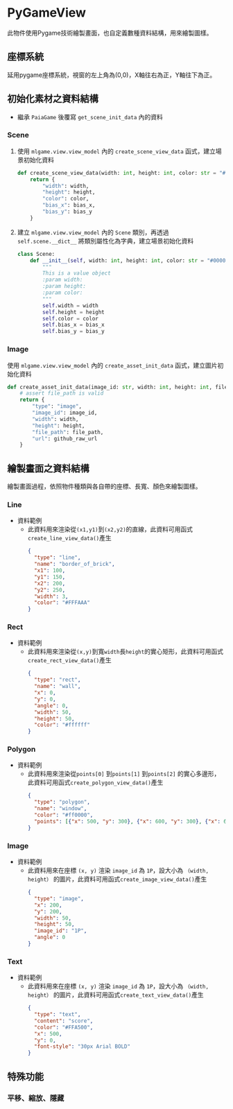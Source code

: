 # PyGameView

此物件使用Pygame技術繪製畫面，也自定義數種資料結構，用來繪製圖樣。
## 座標系統
延用pygame座標系統，視窗的左上角為(0,0)，X軸往右為正，Y軸往下為正。

[//]: # (TODO 座標軸範例圖片)

## 初始化素材之資料結構
- 繼承 `PaiaGame` 後覆寫 `get_scene_init_data` 內的資料

### Scene
1. 使用 `mlgame.view.view_model` 內的 `create_scene_view_data` 函式，建立場景初始化資料
    ```python
    def create_scene_view_data(width: int, height: int, color: str = "#000000", bias_x=0, bias_y=0):
        return {
            "width": width,
            "height": height,
            "color": color,
            "bias_x": bias_x,
            "bias_y": bias_y
        }
    ```
2. 建立 `mlgame.view.view_model` 內的 `Scene` 類別，再透過 `self.scene.__dict__` 將類別屬性化為字典，建立場景初始化資料
    ```python
    class Scene:
        def __init__(self, width: int, height: int, color: str = "#000000", bias_x=0, bias_y=0):
            """
            This is a value object
            :param width:
            :param height:
            :param color:
            """
            self.width = width
            self.height = height
            self.color = color
            self.bias_x = bias_x
            self.bias_y = bias_y
    ```
### Image
使用 `mlgame.view.view_model` 內的 `create_asset_init_data` 函式，建立圖片初始化資料
```python
def create_asset_init_data(image_id: str, width: int, height: int, file_path: str, github_raw_url: str):
    # assert file_path is valid
    return {
        "type": "image",
        "image_id": image_id,
        "width": width,
        "height": height,
        "file_path": file_path,
        "url": github_raw_url
    }
```


## 繪製畫面之資料結構
繪製畫面過程，依照物件種類與各自帶的座標、長寬、顏色來繪製圖樣。

### Line
- 資料範例
  - 此資料用來渲染從`(x1,y1)`到`(x2,y2)`的直線，此資料可用函式`create_line_view_data()`產生
      ```json
      {
        "type": "line",
        "name": "border_of_brick",
        "x1": 100,
        "y1": 150,
        "x2": 200,
        "y2": 250,
        "width": 3,
        "color": "#FFFAAA"
      }
      ```

### Rect
- 資料範例
  - 此資料用來渲染從`(x,y)`到寬`width`長`height`的實心矩形，此資料可用函式`create_rect_view_data()`產生
      ```json
      {
        "type": "rect",
        "name": "wall",
        "x": 0,
        "y": 0,
        "angle": 0,
        "width": 50,
        "height": 50,
        "color": "#ffffff"
      }
      ```
    
### Polygon
- 資料範例
  - 此資料用來渲染從`points[0]` 到`points[1]` 到`points[2]` 的實心多邊形，此資料可用函式`create_polygon_view_data()`產生
      ```json
      {
        "type": "polygon",
        "name": "window",
        "color": "#ff0000",
        "points": [{"x": 500, "y": 300}, {"x": 600, "y": 300}, {"x": 600, "y": 400}]
      }
      ```
    
### Image
- 資料範例
  - 此資料用來在座標 `(x, y)` 渲染 `image_id` 為 `1P`，設大小為 `（width, height）` 的圖片，此資料可用函式`create_image_view_data()`產生
      ```json
      {
        "type": "image",
        "x": 200,
        "y": 200,
        "width": 50,
        "height": 50,
        "image_id": "1P",
        "angle": 0
      }
      ```
    
### Text
- 資料範例
  - 此資料用來在座標 `(x, y)` 渲染 `image_id` 為 `1P`，設大小為 `（width, height）` 的圖片，此資料可用函式`create_text_view_data()`產生
      ```json
      {
        "type": "text",
        "content": "score",
        "color": "#FFA500",
        "x": 500,
        "y": 0,
        "font-style": "30px Arial BOLD"
      }
      ```
    
## 特殊功能

### 平移、縮放、隱藏

[//]: # (function name and data structure)

